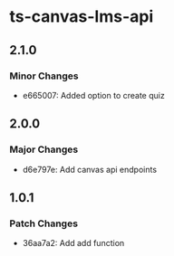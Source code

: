# ts-canvas-lms-api

## 2.1.0

### Minor Changes

- e665007: Added option to create quiz

## 2.0.0

### Major Changes

- d6e797e: Add canvas api endpoints

## 1.0.1

### Patch Changes

- 36aa7a2: Add add function
